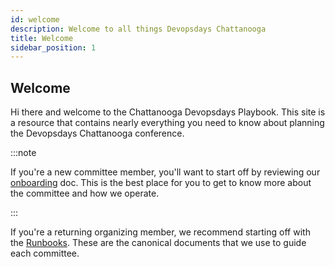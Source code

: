 ```yaml
---
id: welcome
description: Welcome to all things Devopsdays Chattanooga
title: Welcome
sidebar_position: 1
---
```


## Welcome

Hi there and welcome to the Chattanooga Devopsdays Playbook. This site is a resource that contains nearly everything you need to know about planning the Devopsdays Chattanooga conference.


:::note

If you're a new committee member, you'll want to start off by reviewing our [onboarding][onboarding] doc. This is the best place for you to get to know more about the committee and how we operate.

:::

If you're a returning organizing member, we recommend starting off with the [Runbooks][runbooks]. These are the canonical documents that we use to guide each committee.


<!--LINKS-->
[onboarding]: onboarding
[runbooks]: ./category/runbooks